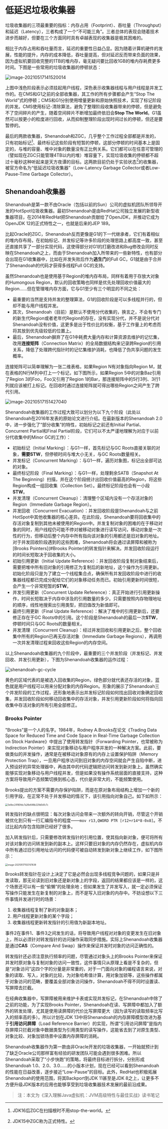 # 低延迟垃圾收集器

垃圾收集器的三项最重要的指标：内存占用（Footprint）、吞吐量（Throughput）和延迟（Latency），三者构成了一个“不可能三角”。三者总体的表现会随着技术进步而越好，但要在三个方面同时具有卓越表现的收集器是极其困难的。

相比于内存占用和吞吐量而言，延迟的重要性日益凸显。因为随着计算机硬件的发展，性能的提升，内存的成本降低，吞吐量提高，但对延迟反而带来负面的效果，因为虚拟机要回收完整的1TB的堆内存，毫无疑问要比回收1GB的堆内存耗费更多时间。下图是一些常用的垃圾收集器的停顿状态：

![image-20210517141520014](https://raw.githubusercontent.com/renjiema/images/main/blogs/20210517141527.png)

上图中浅色阶段表示必须挂起用户线程，深色表示收集器线程与用户线程是并发工作的。在CMS和G1之前的全部收集器，其工作的所有步骤都会产生“Stop The World”式的停顿；CMS和G1分别使用增量更新和原始快照技术，实现了标记阶段的并发。CMS使用标记-清除算法，避免了整理阶段收集器带来的停顿，但是避免不了空间碎片的产生，随着空间碎片不断增加最终依旧会**Stop The World**。G1虽然可以按更小的粒度进行回收，从而抑制整理阶段出现时间过长的停顿，但还是要暂停的。

最后的两款收集器，Shenandoah和ZGC，几乎整个工作过程全部都是并发的，只有初始标记[^1]、最终标记这些阶段有短暂的停顿，这部分停顿的时间基本上是固定的，与堆的容量、堆中对象的数量没有正比例关系。它们都可以在任意可管理的（譬如现在ZGC只能管理4TB以内的堆）堆容量下，实现垃圾收集的停顿都不超过十毫秒这种听起来是天方夜谭的目标。这两款目前仍处于实验状态[^2]的收集器，被官方命名为“低延迟垃圾收集器”（Low-Latency Garbage Collector或者Low-Pause-Time Garbage Collector）。

## Shenandoah收集器

Shenandoah是第一款不由Oracle（包括以前的Sun）公司的虚拟机团队所领导开发的HotSpot垃圾收集器。最初Shenandoah是由RedHat公司独立发展的新型收集器项目，在2014年RedHat把Shenandoah贡献给了OpenJDK，并推动它成为OpenJDK 12的正式特性之一，也就是后来的JEP 189。

比起Oracle的ZGC，Shenandoah反而更像是G1的下一代继承者，它们有着相似的堆内存布局，在初始标记、并发标记等许多阶段的处理思路上都高度一致，甚至还直接共享了一部分实现代码，这使得部分对G1的打磨改进和Bug修改会同时反映在Shenandoah之上，而由于Shenandoah加入所带来的一些新特性，也有部分会出现在G1收集器中，比如在并发失败后作为**逃生门**的Full GC，G1就是由于合并了Shenandoah的代码才获得多线程Full GC的支持。

虽然Shenandoah也是使用基于Region的堆内存布局，同样有着用于存放大对象的Humongous Region，默认的回收策略也同样是优先处理回收价值最大的Region……但在管理堆内存方面，它与G1至少有三个明显的不同之处：

* 最重要的当然是支持并发的整理算法，G1的回收阶段是可以多线程并行的，但却不能与用户线程并发。
* 其次，Shenandoah（目前）是默认不使用分代收集的，换言之，不会有专门的新生代Region或者老年代Region的存在，没有实现分代，并不是说分代对Shenandoah没有价值，这更多是出于性价比的权衡，基于工作量上的考虑而将其放到优先级较低的位置上。
* 最后，Shenandoah摒弃了在G1中耗费大量内存和计算资源去维护的记忆集，改用**连接矩阵**（Connection Matrix）的全局数据结构来记录跨Region的引用关系，降低了处理跨代指针时的记忆集维护消耗，也降低了伪共享问题的发生概率。

连接矩阵可以简单理解为一张二维表格，如果Region N有对象指向Region M，就在表格的N行M列中打上一个标记，如下图所示，如果Region 5中的对象Baz引用了Region 3的Foo，Foo又引用了Region 1的Bar，那连接矩阵中的5行3列、3行1列就应该被打上标记。在回收时通过连接矩阵就可得出哪些Region之间产生了跨代引用。

![image-20210517151427040](https://raw.githubusercontent.com/renjiema/images/main/blogs/20210517151427.png)

Shenandoah收集器的工作过程大致可以划分为以下九个阶段（此处以Shenandoah在2016年发表的原始论文进行介绍。在最新版本的Shenandoah 2.0中，进一步强化了“部分收集”的特性，初始标记之前还有Initial Partial、Concurrent Partial和Final Partial阶段，它们可以不太严谨地理解为对应于以前分代收集中的Minor GC的工作）：

* 初始标记（Initial Marking）：与G1一样，首先标记与GC Roots直接关联的对象，**需要STW**，但停顿时间与堆大小无关，与GC Roots数量相关。
* 并发标记（Concurrent Marking）：与G1一样，遍历对象图，标记出全部可达的对象。
* 最终标记阶段（Final Marking）：与G1一样，处理剩余SATB（Snapshot At The Beginning）扫描，并在这个阶段统计出回收价值最高的Region，将这些Region构成一组回收集（Collection Set）。最终标记阶段也会有一小段**STW**。
* 并发清理（Concurrent Cleanup）：清理整个区域内没有一个存活对象的Region（Immediate Garbage Region）。
* 并发回收（Concurrent Evacuation）：并发回收阶段是Shenandoah与之前HotSpot中其他收集器的核心差异。在此阶段，Shenandoah要将回收集中的存活对象复制到其他未被使用的Region中。并发复制对象的困难的在于移动对象的同时，用户线程仍可能不停对被移动对象进行读写访问，移动对象是一次性的行为，但移动后整个内存中所有指向该对象的引用都还是旧对象的地址。对于并发回收阶段遇到的这些困难，Shenandoah将会通过读屏障和被称为[Brooks Pointers](#Brooks Pointer)的转发指针来解决。并发回收阶段运行的时间长短取决于回收集的大小。
* 初始引用更新（Initial Update Reference）：并发回收阶段复制对象结束后，需要把堆中所有旧对象的引用修正为复制后的新地址，这个操作为引用更新。 初始化阶段只是为了建立一个线程集合点，确保所有并发回收阶段中进行的收集器线程都已完成分配给它们的对象移动任务而已。初始引用更新时间很短，会产生一个非常短暂的**STW**。
* 并发引用更新（Concurrent Update Reference）：真正开始进行引用更新操作，时间长短取决于内存中涉及的引用数量的多少。只需要按照内存物理地址的顺序，线性地搜索出引用类型，把旧值改为新值即可。
* 最终引用更新（Final Update Reference）：解决了堆中的引用更新后，还要修正存在于GC Roots中的引用。这个阶段是Shenandoah的最后一次**STW**，停顿时间只与GC Roots的数量相关。
* 并发清理（Concurrent Cleanup）：经过并发回收和引用更新之后，整个回收集中所有的Region已再无存活对象（Immediate Garbage Regions），再调用一次并发清理过程来回收这些Region的内存空间。

以上Shenandoah收集器的九个阶段中，最重要的三个并发阶段（并发标记、并发回收、并发引用更新），下图为Shenandoah收集器的运作过程：

![shenandoah-gc-cycle](https://raw.githubusercontent.com/renjiema/images/main/blogs/20210517152026.png)

黄色的区域代表的是被选入回收集的Region，绿色部分就代表还存活的对象，蓝色就是用户线程可以用来分配对象的内存Region。形象的展示了Shenandoah三个并发阶段的工作过程，还形象地表示出并发标记阶段如何找出回收对象确定回收集，并发回收阶段如何移动回收集中的存活对象，并发引用更新阶段如何将指向回收集中存活对象的所有引用全部修正。

### Brooks Pointer

"Brooks”是一个人的名字。1984年，Rodney A.Brooks在论文《Trading Data Space for Reduced Time and Code Space in Real-Time Garbage Collection on Stock Hardware》中提出了使用转发指针（Forwarding Pointer，也常被称为Indirection Pointer）来实现对象移动与用户程序并发的一种解决方案。此前，要做类似的并发操作，通常是在被移动对象原有的内存上设置保护陷阱（Memory Protection Trap），一旦用户程序访问到旧对象的内存空间就会产生自陷中断，进入预设好的异常处理器中，再由其中的代码逻辑把访问转发到新对象上。虽然确实能够实现对象移动与用户线程并发，但是如果没有操作系统层面的直接支持，这种方案将导致用户态频繁切换到核心态，代价是非常大的，不能频繁使用。

Brooks提出的方案不需要内存保护陷阱，而是在原对象布局结构上增加一个新的引用字段，在正常不处于并发移动的情况下，该引用指向对象自己。如下如所示：

<img src="https://raw.githubusercontent.com/renjiema/images/main/blogs/20210517152928.png" alt="3e8ec24160fdc7a26e646b229d0d1c7c" style="zoom:50%;" />

转发指针的缺点很明显：每次对象访问会带来一次额外的转向开销，尽管这个开销被优化到只有一行汇编指令的程度——`mov r13,QWORD PTR [r12+r14*8-0x8]`。不过比起内存包含陷阱已经好了很多。

加入转发指针后，只需要修改转发指针的引用位置，使其指向新对象，便可将所有对该对象的访问转发到新的副本上。这样只要旧对象的内存仍然存在，虚拟机内存中所有通过旧引用地址访问的代码便可被自动转发到新对象上继续工作，如下图所示：



<img src="https://raw.githubusercontent.com/renjiema/images/main/blogs/20210517153747.png" alt="image-20210517153747839" style="zoom:50%;" />

Brooks转发指针在设计上决定了它是必然会出现多线程竞争问题的，如果只是并发读取，那无论读到旧对象还是新对象上的字段，返回的结果都应该是一样的，这个场景还可以有一些“偷懒”的处理余地；但如果发生了并发写入，就一定必须保证写操作只能发生在新复制的对象上，而不是写入旧对象的内存中。不妨设想以下三件事情并发进行时的场景：

1. 收集器线程复制了新的对象副本；
2. 用户线程更新对象的某个字段；
3. 收集器线程更新转发指针的引用值为新副本地址。

事件2在事件1、事件3之间发生的话，将导致用户线程对对象的变更发生在旧对象上，所以必须针对转发指针的访问操作采取同步措施。实际上Shenandoah收集器是通过**CAS**（Compare And Swap）操作来保证并发时对象的访问正确性的。

转发指针还必须注意执行频率的问题，尽管通过对象头上的Brooks Pointer来保证并发时原对象与复制对象的访问一致性，这件事情只从原理上看是不复杂的，但是“对象访问”这四个字的分量是非常重的，对于一门面向对象的编程语言来说，对象的读取、写入，对象的比较，为对象哈希值计算，用对象加锁等，这些操作都属于对象访问的范畴，要覆盖全部对象访问操作，Shenandoah不得不同时设置读、写屏障去拦截。

在经典收集器中，写屏障被用来维护卡表或实现并发标记，在Shenandoah中除了之前的功能，为了实现Brooks Pointer，Shenandoah在读、写屏障中都加入了额外的转发处理，尤其是使用读屏障的代价比写屏障更大（因为读写的读取频率比写入的频率高的多）。所以计划在JDK 13中将Shenandoah的内存屏障模型改进为基于**引用访问屏障**（Load Reference Barrier）的实现，所谓“引用访问屏障”是指内存屏障只拦截对象中数据类型为引用类型的读写操作，这能省去到了对原生类型、对象比较、对象加锁场景中设置内存屏障的消耗。

Shenandoah收集器作为第一款由非Oracle开发的垃圾收集器，一开始就预计到了缺乏Oracle公司那样富有经验的研发团队可能会遇到很多困难。所以Shenandoah采取了“小步快跑”的策略，将最终目标进行拆分，分别形成Shenandoah 1.0、2.0、3.0……的小版本计划，现在已经可以看到Shenandoah的性能在日益改善，逐步接近“Low-Pause”的目标。此外，RedHat也积极拓展Shenandoah的使用范围，将其Backport到JDK 11甚至是JDK 8之上，让更多不方便升级JDK版本的应用也能够享受到垃圾收集器技术发展的最前沿成果。



[^1]: JDK16后ZGC在扫描根时不用stop-the-world。
[^2]: JDK15中ZGC称为正式特性。

> 注：本文为《深入理解Java虚拟机：JVM高级特性与最佳实战》读书笔记

